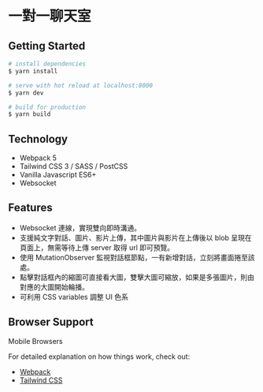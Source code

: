 # 一對一聊天室

## Getting Started

```bash
# install dependencies
$ yarn install

# serve with hot reload at localhost:8000
$ yarn dev

# build for production
$ yarn build
```

## Technology

- Webpack 5
- Tailwind CSS 3 / SASS / PostCSS
- Vanilla Javascript ES6+
- Websocket

## Features

- Websocket 連線，實現雙向即時溝通。
- 支援純文字對話、圖片、影片上傳，其中圖片與影片在上傳後以 blob 呈現在頁面上，無需等待上傳 server 取得 url 即可預覽。
- 使用 MutationObserver 監視對話框節點，一有新增對話，立刻將畫面捲至該處。
- 點擊對話框內的縮圖可直接看大圖，雙擊大圖可縮放，如果是多張圖片，則由對應的大圖開始輪播。
- 可利用 CSS variables 調整 UI 色系

## Browser Support

Mobile Browsers

For detailed explanation on how things work, check out:

- [Webpack](https://webpack.js.org/)
- [Tailwind CSS](https://tailwindcss.com/)
